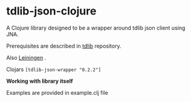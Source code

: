 # tdlib-json-clojure

A Clojure library designed to be a wrapper around tdlib json client using JNA.

Prerequisites are described in [tdlib](https://github.com/tdlib/td) repository.

Also [Leiningen](https://leiningen.org/) .

Clojars `[tdlib-json-wrapper "0.2.2"]`

**Working with library itself**

Examples are provided in example.clj file

